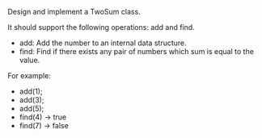 Design and implement a TwoSum class.

It should support the following operations: add and find.

- add: Add the number to an internal data structure.
- find: Find if there exists any pair of numbers which sum is equal to the value.

For example:
- add(1); 
- add(3); 
- add(5);
- find(4) -> true
- find(7) -> false